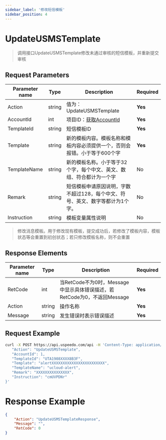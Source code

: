 ```yaml
---
sidebar_label: '修改短信模板'
sidebar_position: 4
---
```


# UpdateUSMSTemplate

> 调用接口UpdateUSMSTemplate修改未通过审核的短信模板，并重新提交审核

## Request Parameters
|Parameter name|Type|Description|Required|
|---|---|---|---|
| Action | string | 值为： UpdateUSMSTemplate  | **Yes**      |
| AccountId   | int   | 项目ID：[获取AccountId](../index)     | **Yes** |
|TemplateId|string|短信模板ID|**Yes**|
|Template|string|新的模板内容。模板名称和模板内容必须提供一个，否则会报错。小于等于600个字|**Yes**|
|TemplateName|string|新的模板名称。小于等于32个字，每个中文、英文、数组、符合都计为一个字|No|
|Remark|string|短信模板申请原因说明，字数不超过128，每个中文、符号、英文、数字等都计为1个字。|No|
|Instruction|string|模板变量属性说明|No|

> 修改消息模板。用于修改现有模板，提交成功后，若修改了模板内容，模板状态等会重置到初创状态；若只修改模板名称，则不会重置

## Response Elements
|Parameter name|Type|Description|Required|
|---|---|---|---|
|RetCode|int|当RetCode不为0时，Message中显示具体错误描述，若RetCode为0，不返回Message|**Yes**|
|Action|string|操作名称|**Yes**|
|Message|string|发生错误时表示错误描述|**Yes**|

## Request Example

```bash
curl -X POST https://api.uspeedo.com/api -H 'Content-Type: application/json' -d '{
   "Action": "UpdateUSMSTemplate",
   "AccountId": 1,
   "TemplateId": "UTA1908XXXX8B3F",
   "Template": "alertXXXXXXXXXXXXXXXXXXXXXXXX",
   "TemplateName": "ucloud-alert",
   "Remark": "XXXXXXXXXXXXXXX",
   "Instruction": "cmUVPDNr"
}'
```

# Response Example

```json
{
    "Action": "UpdateUSMSTemplateResponse", 
    "Message": "", 
    "RetCode": 0
}
```

